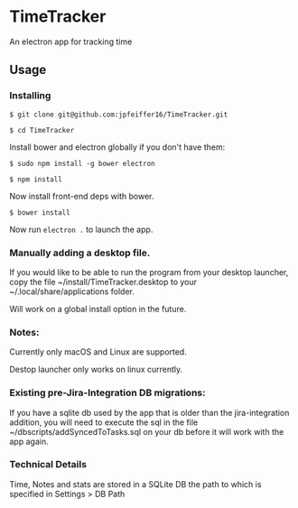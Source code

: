 # TimeTracker
An electron app for tracking time

## Usage

### Installing
`$ git clone git@github.com:jpfeiffer16/TimeTracker.git`

`$ cd TimeTracker`

Install bower and electron globally if you don't have them:

`$ sudo npm install -g bower electron`

`$ npm install`

Now install front-end deps with bower.

`$ bower install`

Now run `electron .` to launch the app.

### Manually adding a desktop file.
If you would like to be able to run the program from your desktop launcher,
copy the file ~/install/TimeTracker.desktop to your ~/.local/share/applications
folder.

Will work on a global install option in the future.

### Notes:
Currently only macOS and Linux are supported.

Destop launcher only works on linux currently.

### Existing pre-Jira-Integration DB migrations:
If you have a sqlite db used by the app that is older than the jira-integration addition,
you will need to execute the sql in the file ~/dbscripts/addSyncedToTasks.sql on your db before 
it will work with the app again.

### Technical Details

Time, Notes and stats are stored in a SQLite DB the path to which is specified in
Settings > DB Path